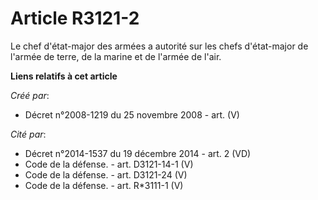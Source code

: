 # Article R3121-2

Le chef d'état-major des armées a autorité sur les chefs d'état-major de l'armée de terre, de la marine et de l'armée de
l'air.

**Liens relatifs à cet article**

_Créé par_:

  - Décret n°2008-1219 du 25 novembre 2008 - art. (V)

_Cité par_:

  - Décret n°2014-1537 du 19 décembre 2014 - art. 2 (VD)
  - Code de la défense. - art. D3121-14-1 (V)
  - Code de la défense. - art. D3121-24 (V)
  - Code de la défense. - art. R*3111-1 (V)
